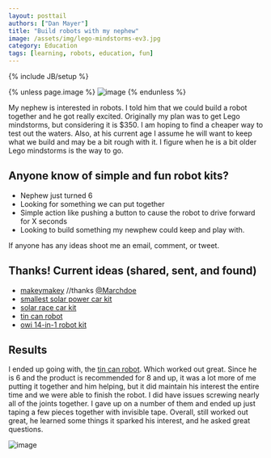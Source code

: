 ```yaml
---
layout: posttail
authors: ["Dan Mayer"]
title: "Build robots with my nephew"
image: /assets/img/lego-mindstorms-ev3.jpg
category: Education
tags: [learning, robots, education, fun]
---
```

{% include JB/setup %}

{% unless page.image %}
![image](/assets/img/lego-mindstorms-ev3.jpg)
{% endunless %}

My nephew is interested in robots. I told him that we could build a robot together and he got really excited. Originally my plan was to get Lego mindstorms, but considering it is $350. I am hoping to find a cheaper way to test out the waters. Also, at his current age I assume he will want to keep what we build and may be a bit rough with it. I figure when he is a bit older Lego mindstorms is the way to go.

## Anyone know of simple and fun robot kits?

* Nephew just turned 6
* Looking for something we can put together
* Simple action like pushing a button to cause the robot to drive forward for X seconds
* Looking to build something my newphew could keep and play with.

If anyone has any ideas shoot me an email, comment, or tweet.

## Thanks! Current ideas (shared, sent, and found)
* [makeymakey](http://makeymakey.com/) //thanks [@Marchdoe](http://twitter.com/marchdoe)
* [smallest solar power car kit](http://www.amazon.com/dp/B004FEXUP4/ref=wl_it_dp_o_pC_nS_ttl?_encoding=UTF8&colid=NT2OSIG2COH&coliid=I1G491QO401CBH&psc=1)
* [solar race car kit](http://www.amazon.com/dp/B000WWV4MY/ref=wl_it_dp_o_pC_nS_ttl?_encoding=UTF8&colid=NT2OSIG2COH&coliid=I37DRKYOUINY3X)
* [tin can robot](http://www.amazon.com/dp/B0014WO96Y/ref=wl_it_dp_o_pC_nS_ttl?_encoding=UTF8&colid=NT2OSIG2COH&coliid=I1Y9YWH8Q1VV9D)
* [owi 14-in-1 robot kit](http://www.amazon.com/dp/B00CAWP9YI/ref=wl_it_dp_o_pC_nS_ttl?_encoding=UTF8&colid=NT2OSIG2COH&coliid=I2CM7MFN20NNXY)

## Results

I ended up going with, the [tin can robot](http://www.amazon.com/dp/B0014WO96Y/ref=wl_it_dp_o_pC_nS_ttl?_encoding=UTF8&colid=NT2OSIG2COH&coliid=I1Y9YWH8Q1VV9D). Which worked out great. Since he is 6 and the product is recommended for 8 and up, it was a lot more of me putting it together and him helping, but it did maintain his interest the entire time and we were able to finish the robot. I did have issues screwing nearly all of the joints together. I gave up on a number of them and ended up just taping a few pieces together with invisible tape. Overall, still worked out great, he learned some things it sparked his interest, and he asked great questions.

![image](/assets/img/soda_can_robot.jpg)